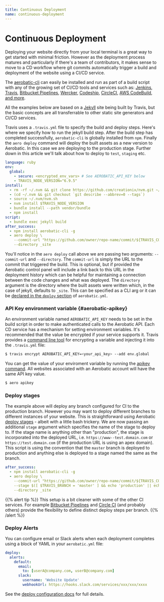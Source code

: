 ```yaml
---
title: Continuous Deployment
name: continuous-deployment
---
```


# Continuous Deployment

Deploying your website directly from your local terminal is a great way to get started with minimal friction. However as the deployment process matures and particularly if there's a team of contributors, it makes sense to move to a CD workflow where git commits automatically trigger a build and deployment of the website using a CI/CD service.

The [aerobatic-cli](/docs/cli) can easily be installed and run as part of a build script with any of the growing set of CI/CD tools and services such as: [Jenkins](https://jenkins.io/), [Travis](https://travis-ci.com/), [Bitbucket Pipelines](https://bitbucket.org/product/features/pipelines), [Wercker](http://www.wercker.com/), [Codeship](https://codeship.com), [CircleCI](https://circleci.com/), [AWS CodeBuild](https://aws.amazon.com/codebuild/), [and more](https://github.com/ligurio/Continuous-Integration-services/blob/master/continuous-integration-services-list.md).

All the examples below are based on a [Jekyll](https://jekyllrb.com/) site being built by Travis, but the basic concepts are all transferrable to other static site generators and CI/CD services.

Travis uses a `.travis.yml` file to specify the build and deploy steps. Here's where we specify how to run the jekyll build step. After the build step has completed successfully, `aerobatic-cli` is globally installed from `npm`. Finally the `aero deploy` command will deploy the built assets as a new version to Aerobatic. In this case we are deploying to the production stage. Further down in this article we'll talk about how to deploy to `test`, `staging` etc.

```yaml
language: ruby
env:
  global:
    - secure: <encrypted_env_vars> # See AEROBATIC_API_KEY below
    - TRAVIS_NODE_VERSION="6.9.5"
install:
  - rm -rf ~/.nvm && git clone https://github.com/creationix/nvm.git ~/.nvm
  - (cd ~/.nvm && git checkout `git describe --abbrev=0 --tags`)
  - source ~/.nvm/nvm.sh
  - nvm install $TRAVIS_NODE_VERSION
  - bundle install --path vendor/bundle
  - npm install
script:
  - bundle exec jekyll build
after_success:
  - npm install aerobatic-cli -g
  - aero deploy \
    --commit-url "https://github.com/owner/repo-name/commit/${TRAVIS_COMMIT}" \
    --directory _site
```

You'll notice in the `aero deploy` call above we are passing two arguments: `--commit-url` and `--directory`. The `commit-url` is simply the URL to the commit that triggered the build. This is optional, but if provided the Aerobatic control panel will include a link back to this URL in the deployment history which can be helpful for maintaining a connection between the code changes and what was deployed. The `directory` argument is the directory where the built assets were written which, in the case of jekyll, defaults to `_site`. This can be specified as a CLI arg or it can be [declared in the `deploy` section](/docs/configuration) of `aerobatic.yml`.

### API Key environment variable {#aerobatic-apikey}

An environment variable named `AEROBATIC_API_KEY` needs to be set in the build script in order to make authenticated calls to the Aerobatic API. Each CD service has a mechanism for setting environment variables. It's recommended that the value be encrypted if your service supports it. Travis provides a [command line tool](https://docs.travis-ci.com/user/environment-variables/#Encrypting-environment-variables) for encrypting a variable and injecting it into the `.travis.yml` file:

```sh
$ travis encrypt AEROBATIC_API_KEY=<your_api_key> --add env.global
```

You can get the value of your enviroment variable by running the [apikey command](/docs/cli#apikey). All websites associated with an Aerobatic account will have the same API key value.

```sh
$ aero apikey
```

### Deploy stages

The example above will deploy any branch configured for CI to the production branch. However you may want to deploy different branches to different instances of your website. This is straightforward using Aerobatic [deploy stages](/docs/configuration#deploy-stages) - albeit with a little bash trickery. We are now passing an additional `stage` argument which specifies the name of the stage to deploy to. If the stage name is anything other than "production", the stage is incorporated into the deployed URL, i.e. `https://www--test.domain.com` or `https://test.domain.com` (if the production URL is using an apex domain). This script is using the convention that the `master` branch is deployed to production and anything else is deployed to a stage named the same as the branch.

```yaml
after_success:
  - npm install aerobatic-cli -g
  - aero deploy \
    --commit-url "https://github.com/owner/repo-name/commit/${TRAVIS_COMMIT}" \
    --stage $([ $TRAVIS_BRANCH = 'master' ] && echo 'production' || echo $TRAVIS_BRANCH ) \
    --directory _site
```

{{% alert tip %}}
This setup is a bit cleaner with some of the other CI services. For example [Bitbucket Pipelines](<https://confluence.atlassian.com/bitbucket/configure-bitbucket-pipelines-yml-792298910.html#Configurebitbucket-pipelines.yml-ci_branchesbranches(optional)>) and [Circle CI](https://circleci.com/docs/configuration/#deployment) (and probably others) provide the flexibility to define distinct deploy steps per branch.
{{% /alert %}}

### Deploy Alerts

You can configure email or Slack alerts when each deployment completes using a block of YAML in your `aerobatic.yml` file:

```yaml
deploy:
  alerts:
    default:
      email:
        to: [userA@company.com, userB@company.com]
      slack:
        username: 'Website Update'
        webhookUrl: https://hooks.slack.com/services/xxx/xxx/xxxx
```

See the [deploy configuration docs](/docs/configuration/#deploy-alerts) for full details.
